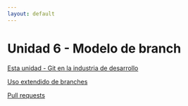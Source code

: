 ```yaml
---
layout: default
---
```


# Unidad 6 - Modelo de branch

[Esta unidad - Git en la industria de desarrollo](./git-branch-intro)

[Uso extendido de branches](./git-branch-escenario)

[Pull requests](./pull-requests)
